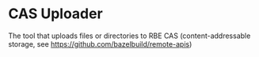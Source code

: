 # CAS Uploader

The tool that uploads files or directories to RBE CAS (content-addressable
storage, see https://github.com/bazelbuild/remote-apis)
